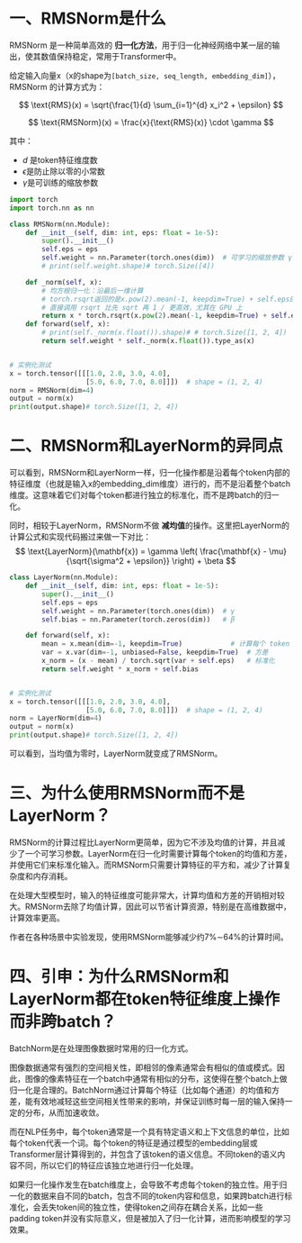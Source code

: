 
# 一、RMSNorm是什么
RMSNorm 是一种简单高效的 **归一化方法**，用于归一化神经网络中某一层的输出，使其数值保持稳定，常用于Transformer中。

给定输入向量x（x的shape为`[batch_size, seq_length, embedding_dim]`），RMSNorm 的计算方式为：

$$
\text{RMS}(x) = \sqrt{\frac{1}{d} \sum_{i=1}^{d} x_i^2 + \epsilon}
$$

$$
\text{RMSNorm}(x) = \frac{x}{\text{RMS}(x)} \cdot \gamma
$$

其中：
- $d$ 是token特征维度数
- $\epsilon$是防止除以零的小常数
- $\gamma$是可训练的缩放参数

```python
import torch
import torch.nn as nn

class RMSNorm(nn.Module):
    def __init__(self, dim: int, eps: float = 1e-5):
        super().__init__()
        self.eps = eps
        self.weight = nn.Parameter(torch.ones(dim))  # 可学习的缩放参数 γ
        # print(self.weight.shape)# torch.Size([4])

    def _norm(self, x):
        # 均方根归一化：沿最后一维计算
        # torch.rsqrt返回的是x.pow(2).mean(-1, keepdim=True) + self.eps的平方根的倒数
        # 直接调用 rsqrt 比先 sqrt 再 1 / 更高效，尤其在 GPU 上
        return x * torch.rsqrt(x.pow(2).mean(-1, keepdim=True) + self.eps)
    def forward(self, x):
        # print(self._norm(x.float()).shape)# # torch.Size([1, 2, 4])
        return self.weight * self._norm(x.float()).type_as(x)


# 实例化测试
x = torch.tensor([[[1.0, 2.0, 3.0, 4.0],
                   [5.0, 6.0, 7.0, 8.0]]])  # shape = (1, 2, 4)
norm = RMSNorm(dim=4)
output = norm(x)
print(output.shape)# torch.Size([1, 2, 4])
```

# 二、RMSNorm和LayerNorm的异同点

可以看到，RMSNorm和LayerNorm一样，归一化操作都是沿着每个token内部的特征维度（也就是输入x的embedding_dim维度）进行的，而不是沿着整个batch维度。这意味着它们对每个token都进行独立的标准化，而不是跨batch的归一化。

同时，相较于LayerNorm，RMSNorm不做 **减均值**的操作。这里把LayerNorm的计算公式和实现代码搬过来做一下对比：
$$
\text{LayerNorm}(\mathbf{x}) = \gamma \left( \frac{\mathbf{x} - \mu}{\sqrt{\sigma^2 + \epsilon}} \right) + \beta
$$

```python
class LayerNorm(nn.Module):
    def __init__(self, dim: int, eps: float = 1e-5):
        super().__init__()
        self.eps = eps
        self.weight = nn.Parameter(torch.ones(dim))  # γ
        self.bias = nn.Parameter(torch.zeros(dim))   # β

    def forward(self, x):
        mean = x.mean(dim=-1, keepdim=True)            # 计算每个 token 的均值
        var = x.var(dim=-1, unbiased=False, keepdim=True)  # 方差
        x_norm = (x - mean) / torch.sqrt(var + self.eps)   # 标准化
        return self.weight * x_norm + self.bias


# 实例化测试
x = torch.tensor([[[1.0, 2.0, 3.0, 4.0],
                   [5.0, 6.0, 7.0, 8.0]]])  # shape = (1, 2, 4)
norm = LayerNorm(dim=4)
output = norm(x)
print(output.shape)# torch.Size([1, 2, 4])
```

可以看到，当均值为零时，LayerNorm就变成了RMSNorm。

# 三、为什么使用RMSNorm而不是LayerNorm？
RMSNorm的计算过程比LayerNorm更简单，因为它不涉及均值的计算，并且减少了一个可学习参数。LayerNorm在归一化时需要计算每个token的均值和方差，并使用它们来标准化输入。而RMSNorm只需要计算特征的平方和，减少了计算复杂度和内存消耗。

在处理大型模型时，输入的特征维度可能非常大，计算均值和方差的开销相对较大。RMSNorm去除了均值计算，因此可以节省计算资源，特别是在高维数据中，计算效率更高。

作者在各种场景中实验发现，使用RMSNorm能够减少约7%∼64%的计算时间。

# 四、引申：为什么RMSNorm和LayerNorm都在token特征维度上操作而非跨batch？
BatchNorm是在处理图像数据时常用的归一化方式。

图像数据通常有强烈的空间相关性，即相邻的像素通常会有相似的值或模式。因此，图像的像素特征在一个batch中通常有相似的分布，这使得在整个batch上做归一化是合理的。BatchNorm通过计算每个特征（比如每个通道）的均值和方差，能有效地减轻这些空间相关性带来的影响，并保证训练时每一层的输入保持一定的分布，从而加速收敛。

而在NLP任务中，每个token通常是一个具有特定语义和上下文信息的单位，比如每个token代表一个词。每个token的特征是通过模型的embedding层或Transformer层计算得到的，并包含了该token的语义信息。不同token的语义内容不同，所以它们的特征应该独立地进行归一化处理。

如果归一化操作发生在batch维度上，会导致不考虑每个token的独立性。用于归一化的数据来自不同的batch，包含不同的token内容和信息，如果跨batch进行标准化，会丢失token间的独立性，使得token之间存在耦合关系，比如一些padding token并没有实际意义，但是被加入了归一化计算，进而影响模型的学习效果。
